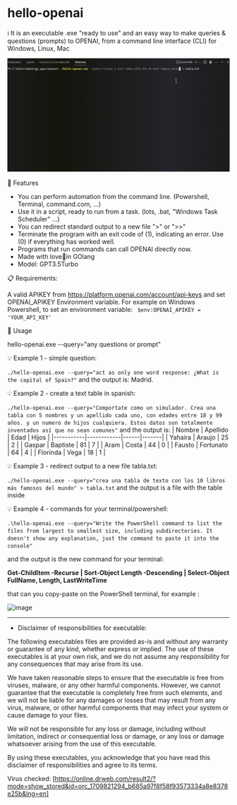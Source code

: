 # hello-openai
ℹ️ It is an executable .exe "ready to use" and an easy way to make queries & questions (prompts) to OPENAI, from a command line interface (CLI) for Windows, Linux, Mac

![](hello-openai.gif)

🚀 Features

+ You can perform automation from the command line. (Powershell, Terminal, command.com, ...)
+ Use it in a script, ready to run from a task. (lots, .bat, "Windows Task Scheduler" ...)
+ You can redirect standard output to a new file ">" or ">>"
+ Terminate the program with an exit code of (1), indicating an error. Use (0) if everything has worked well.
+ Programs that run commands can call OPENAI directly now.
+ Made with love🤟in GOlang
+ Model: GPT3.5Turbo

📋 Requirements: 

A valid APIKEY from https://platform.openai.com/account/api-keys
and set OPENAI_APIKEY Environment variable. For example on Windows Powershell, to set an environment variable: ``` $env:OPENAI_APIKEY = 'YOUR_API_KEY'``` 


🔧 Usage

hello-openai.exe --query="any questions or prompt"

💡 Example 1 - simple question:

``` ./hello-openai.exe --query="act as only one word response: ¿What is the capital of Spain?" ``` 
and the output is:
  Madrid.
  
💡 Example 2 - create a text table in spanish:

``` ./hello-openai.exe --query="Comportate como un simulador. Crea una tabla con 5 nombres y un apellido cada uno, con edades entre 18 y 99 años. y un numero de hijos cualquiera. Estos datos son totalmente inventados así que no sean comunes" ``` 
and the output is:
| Nombre    | Apellido   | Edad | Hijos |
|-----------|------------|------|-------|
| Yahaira   | Araujo     | 25   | 2     |
| Gaspar    | Baptiste   | 81   | 7     |
| Aram      | Costa      | 44   | 0     |
| Fausto    | Fortunato  | 64   | 4     |
| Florinda  | Vega       | 18   | 1     |

💡 Example 3 - redirect output to a new file tabla.txt:

``` ./hello-openai.exe --query="crea una tabla de texto con los 10 libros más famosos del mundo" > tabla.txt ```
and the output is a file with the table inside

💡 Example 4 - commands for your terminal/powershell:

``` .\hello-openai.exe --query="Write the PowerShell command to list the files from largest to smallest size, including subdirectories. It doesn't show any explanation, just the command to paste it into the console"  ```

and the output is the new command for your terminal: 

**Get-ChildItem -Recurse | Sort-Object Length -Descending | Select-Object FullName, Length, LastWriteTime**

that can you copy-paste on the PowerShell terminal, for example :

![image](https://github.com/danielcdmconsultores/hello-openai/assets/31433247/9aa7b9b2-6683-4a6a-8bbc-8e15b37b3d6b)

--------------------------------------------------------------------

* Disclaimer of responsibilities for executable:

The following executables files are provided as-is and without any warranty or guarantee of any kind, whether express or implied. The use of these executables is at your own risk, and we do not assume any responsibility for any consequences that may arise from its use.

We have taken reasonable steps to ensure that the executable is free from viruses, malware, or any other harmful components. However, we cannot guarantee that the executable is completely free from such elements, and we will not be liable for any damages or losses that may result from any virus, malware, or other harmful components that may infect your system or cause damage to your files.

We will not be responsible for any loss or damage, including without limitation, indirect or consequential loss or damage, or any loss or damage whatsoever arising from the use of this executable.

By using these executables, you acknowledge that you have read this disclaimer of responsibilities and agree to its terms.

Virus checked: [https://online.drweb.com/result2/?mode=show_stored&id=orc_1709821294_b685a97f8f58f93573334a8e8378e25b&lng=en]


